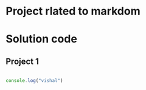 # Project rlated to markdom


# Solution code


## Project 1

```javascript

console.log("vishal")

```
